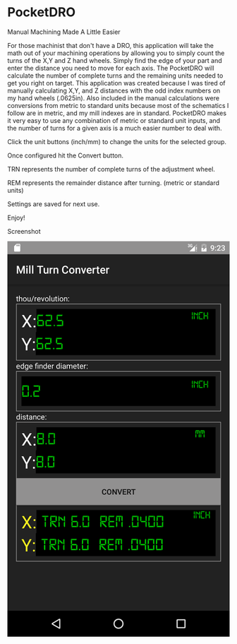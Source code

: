 # PocketDRO

Manual Machining Made A Little Easier

For those machinist that don't have a DRO, this application will take the math out of your machining operations by allowing you to simply count the turns of the X,Y and Z hand wheels.
Simply find the edge of your part and enter the distance you need to move for each axis. The PocketDRO will calculate the number of complete turns and the remaining units needed to get you right on target.
This application was created because I was tired of manually calculating X,Y, and Z distances with the odd index numbers on my hand wheels (.0625in). Also included in the manual calculations were conversions from metric to standard units because most of the schematics I follow are in metric, and my mill indexes are in standard.
PocketDRO makes it very easy to use any combination of metric or standard unit inputs, and the number of turns for a given axis is a much easier number to deal with.

Click the unit buttons (inch/mm) to change the units for the selected group.

Once configured hit the Convert button.

TRN represents the number of complete turns of the adjustment wheel.

REM represents the remainder distance after turning. (metric or standard units)

Settings are saved for next use.

Enjoy!

Screenshot

![alt text](main_screen.png)
